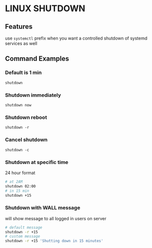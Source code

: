 # LINUX SHUTDOWN

## Features
use `systemctl` prefix when you want a controlled shutdown of systemd services as well

## Command Examples

### Default is 1 min
`shutdown`

### Shutdown immediately
`shutdown now`

### Shutdown reboot
`shutdown -r`

### Cancel shutdown
`shutdown -c`

### Shutdown at specific time
24 hour format
```bash
# at 2AM
shutdown 02:00
# in 15 min
shutdown +15
```

### Shutdown with WALL message
will show message to all logged in users on server
```bash
# default message
shutdown -r +15
# custom message
shutdown -r +15 'Shutting down in 15 minutes'
```